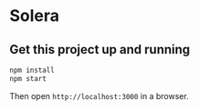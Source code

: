 # Solera



## Get this project up and running

```bash
npm install 
npm start
```

Then open `http://localhost:3000` in a browser.
